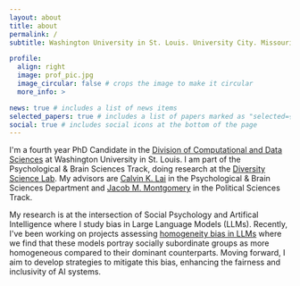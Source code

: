 ```yaml
---
layout: about
title: about
permalink: /
subtitle: Washington University in St. Louis. University City. Missouri.

profile:
  align: right
  image: prof_pic.jpg
  image_circular: false # crops the image to make it circular
  more_info: >

news: true # includes a list of news items
selected_papers: true # includes a list of papers marked as "selected={true}"
social: true # includes social icons at the bottom of the page
---
```


I'm a fourth year PhD Candidate in the [Division of Computational and Data Sciences](https://datasciences.wustl.edu/) at Washington University in St. Louis. I am part of the Psychological & Brain Sciences Track, doing research at the [Diversity Science Lab](https://sites.wustl.edu/calvinlai/). My advisors are [Calvin K. Lai](https://artsci.wustl.edu/faculty-staff/calvin-lai) in the Psychological & Brain Sciences Department and [Jacob M. Montgomery](https://artsci.wustl.edu/faculty-staff/jacob-montgomery) in the Political Sciences Track.

My research is at the intersection of Social Psychology and Artifical Intelligence where I study bias in Large Language Models (LLMs). Recently, I've been working on projects assessing [homogeneity bias in LLMs](https://arxiv.org/abs/2401.08495) where we find that these models portray socially subordinate groups as more homogeneous compared to their dominant counterparts. Moving forward, I aim to develop strategies to mitigate this bias, enhancing the fairness and inclusivity of AI systems.
